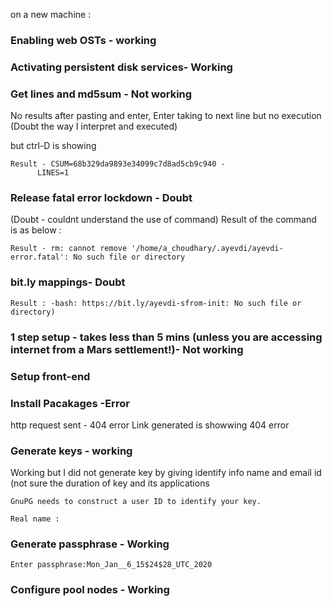on a new machine : 

### Enabling web OSTs - working

### Activating persistent disk services- Working

### Get lines and md5sum - Not working 
  No results after pasting and enter, Enter taking to next line but no execution (Doubt the way I interpret and executed)
  
  but ctrl-D is showing 
  ```
  Result - CSUM=68b329da9893e34099c7d8ad5cb9c940 -
        LINES=1
  ```
 
### Release fatal error lockdown - Doubt
  (Doubt - couldnt understand the use of command)
  Result of the command is as below :
  ```
  Result - rm: cannot remove '/home/a_choudhary/.ayevdi/ayevdi-error.fatal': No such file or directory
  ```
### bit.ly mappings- Doubt
  ```
  Result : -bash: https://bit.ly/ayevdi-sfrom-init: No such file or directory)
  ```
### 1 step setup - takes less than 5 mins (unless you are accessing internet from a Mars settlement!)- Not working


### Setup front-end

### Install Pacakages -Error
http request sent - 404 error
Link generated is showwing 404 error

### Generate keys - working 

Working but I did not generate key by giving identify info name and email id (not sure the duration of key and its applications 
```
GnuPG needs to construct a user ID to identify your key.

Real name :
```

### Generate passphrase - Working 

```
Enter passphrase:Mon_Jan__6_15$24$28_UTC_2020
```
### Configure pool nodes - Working






